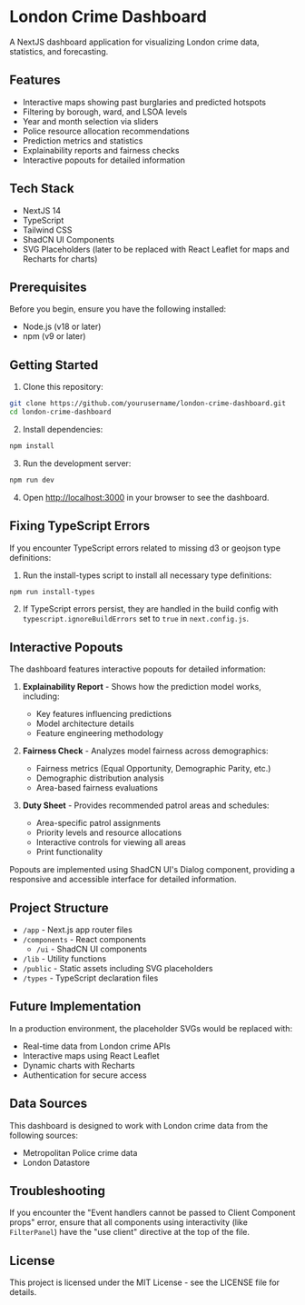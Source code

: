 # London Crime Dashboard

A NextJS dashboard application for visualizing London crime data, statistics, and forecasting.

## Features

- Interactive maps showing past burglaries and predicted hotspots
- Filtering by borough, ward, and LSOA levels
- Year and month selection via sliders
- Police resource allocation recommendations
- Prediction metrics and statistics
- Explainability reports and fairness checks
- Interactive popouts for detailed information

## Tech Stack

- NextJS 14
- TypeScript
- Tailwind CSS
- ShadCN UI Components
- SVG Placeholders (later to be replaced with React Leaflet for maps and Recharts for charts)

## Prerequisites

Before you begin, ensure you have the following installed:
- Node.js (v18 or later)
- npm (v9 or later)

## Getting Started

1. Clone this repository:
```bash
git clone https://github.com/yourusername/london-crime-dashboard.git
cd london-crime-dashboard
```

2. Install dependencies:
```bash
npm install
```

3. Run the development server:
```bash
npm run dev
```

4. Open [http://localhost:3000](http://localhost:3000) in your browser to see the dashboard.

## Fixing TypeScript Errors

If you encounter TypeScript errors related to missing d3 or geojson type definitions:

1. Run the install-types script to install all necessary type definitions:
```bash
npm run install-types
```

2. If TypeScript errors persist, they are handled in the build config with `typescript.ignoreBuildErrors` set to `true` in `next.config.js`.

## Interactive Popouts

The dashboard features interactive popouts for detailed information:

1. **Explainability Report** - Shows how the prediction model works, including:
   - Key features influencing predictions
   - Model architecture details
   - Feature engineering methodology
   
2. **Fairness Check** - Analyzes model fairness across demographics:
   - Fairness metrics (Equal Opportunity, Demographic Parity, etc.)
   - Demographic distribution analysis
   - Area-based fairness evaluations
   
3. **Duty Sheet** - Provides recommended patrol areas and schedules:
   - Area-specific patrol assignments
   - Priority levels and resource allocations
   - Interactive controls for viewing all areas
   - Print functionality

Popouts are implemented using ShadCN UI's Dialog component, providing a responsive and accessible interface for detailed information.

## Project Structure

- `/app` - Next.js app router files
- `/components` - React components
  - `/ui` - ShadCN UI components
- `/lib` - Utility functions
- `/public` - Static assets including SVG placeholders
- `/types` - TypeScript declaration files

## Future Implementation

In a production environment, the placeholder SVGs would be replaced with:
- Real-time data from London crime APIs
- Interactive maps using React Leaflet
- Dynamic charts with Recharts
- Authentication for secure access

## Data Sources

This dashboard is designed to work with London crime data from the following sources:
- Metropolitan Police crime data
- London Datastore

## Troubleshooting

If you encounter the "Event handlers cannot be passed to Client Component props" error, ensure that all components using interactivity (like `FilterPanel`) have the "use client" directive at the top of the file.

## License

This project is licensed under the MIT License - see the LICENSE file for details. 
